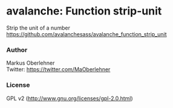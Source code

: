 # avalanche: Function strip-unit
Strip the unit of a number  
https://github.com/avalanchesass/avalanche_function_strip_unit

### Author
Markus Oberlehner  
Twitter: https://twitter.com/MaOberlehner

### License
GPL v2 (http://www.gnu.org/licenses/gpl-2.0.html)
